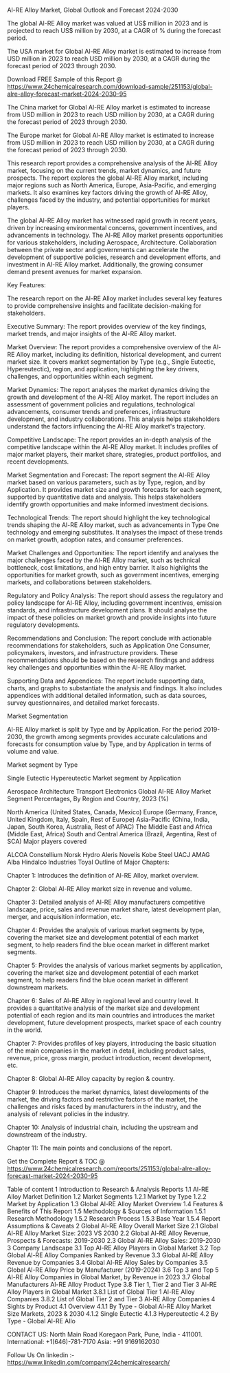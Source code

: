 Al-RE Alloy Market, Global Outlook and Forecast 2024-2030

The global Al-RE Alloy market was valued at US$ million in 2023 and is projected to reach US$ million by 2030, at a CAGR of % during the forecast period.

The USA market for Global Al-RE Alloy market is estimated to increase from USD million in 2023 to reach USD million by 2030, at a CAGR during the forecast period of 2023 through 2030.

Download FREE Sample of this Report @ https://www.24chemicalresearch.com/download-sample/251153/global-alre-alloy-forecast-market-2024-2030-95

The China market for Global Al-RE Alloy market is estimated to increase from USD million in 2023 to reach USD million by 2030, at a CAGR during the forecast period of 2023 through 2030.

The Europe market for Global Al-RE Alloy market is estimated to increase from USD million in 2023 to reach USD million by 2030, at a CAGR during the forecast period of 2023 through 2030.

This research report provides a comprehensive analysis of the Al-RE Alloy market, focusing on the current trends, market dynamics, and future prospects. The report explores the global Al-RE Alloy market, including major regions such as North America, Europe, Asia-Pacific, and emerging markets. It also examines key factors driving the growth of Al-RE Alloy, challenges faced by the industry, and potential opportunities for market players.

The global Al-RE Alloy market has witnessed rapid growth in recent years, driven by increasing environmental concerns, government incentives, and advancements in technology. The Al-RE Alloy market presents opportunities for various stakeholders, including Aerospace, Architecture. Collaboration between the private sector and governments can accelerate the development of supportive policies, research and development efforts, and investment in Al-RE Alloy market. Additionally, the growing consumer demand present avenues for market expansion.

Key Features:

The research report on the Al-RE Alloy market includes several key features to provide comprehensive insights and facilitate decision-making for stakeholders.

Executive Summary: The report provides overview of the key findings, market trends, and major insights of the Al-RE Alloy market.

Market Overview: The report provides a comprehensive overview of the Al-RE Alloy market, including its definition, historical development, and current market size. It covers market segmentation by Type (e.g., Single Eutectic, Hypereutectic), region, and application, highlighting the key drivers, challenges, and opportunities within each segment.

Market Dynamics: The report analyses the market dynamics driving the growth and development of the Al-RE Alloy market. The report includes an assessment of government policies and regulations, technological advancements, consumer trends and preferences, infrastructure development, and industry collaborations. This analysis helps stakeholders understand the factors influencing the Al-RE Alloy market's trajectory.

Competitive Landscape: The report provides an in-depth analysis of the competitive landscape within the Al-RE Alloy market. It includes profiles of major market players, their market share, strategies, product portfolios, and recent developments.

Market Segmentation and Forecast: The report segment the Al-RE Alloy market based on various parameters, such as by Type, region, and by Application. It provides market size and growth forecasts for each segment, supported by quantitative data and analysis. This helps stakeholders identify growth opportunities and make informed investment decisions.

Technological Trends: The report should highlight the key technological trends shaping the Al-RE Alloy market, such as advancements in Type One technology and emerging substitutes. It analyses the impact of these trends on market growth, adoption rates, and consumer preferences.

Market Challenges and Opportunities: The report identify and analyses the major challenges faced by the Al-RE Alloy market, such as technical bottleneck, cost limitations, and high entry barrier. It also highlights the opportunities for market growth, such as government incentives, emerging markets, and collaborations between stakeholders.

Regulatory and Policy Analysis: The report should assess the regulatory and policy landscape for Al-RE Alloy, including government incentives, emission standards, and infrastructure development plans. It should analyse the impact of these policies on market growth and provide insights into future regulatory developments.

Recommendations and Conclusion: The report conclude with actionable recommendations for stakeholders, such as Application One Consumer, policymakers, investors, and infrastructure providers. These recommendations should be based on the research findings and address key challenges and opportunities within the Al-RE Alloy market.

Supporting Data and Appendices: The report include supporting data, charts, and graphs to substantiate the analysis and findings. It also includes appendices with additional detailed information, such as data sources, survey questionnaires, and detailed market forecasts.

Market Segmentation

Al-RE Alloy market is split by Type and by Application. For the period 2019-2030, the growth among segments provides accurate calculations and forecasts for consumption value by Type, and by Application in terms of volume and value.

Market segment by Type

Single Eutectic
Hypereutectic
Market segment by Application

Aerospace
Architecture
Transport
Electronics
Global Al-RE Alloy Market Segment Percentages, By Region and Country, 2023 (%)

North America (United States, Canada, Mexico)
Europe (Germany, France, United Kingdom, Italy, Spain, Rest of Europe)
Asia-Pacific (China, India, Japan, South Korea, Australia, Rest of APAC)
The Middle East and Africa (Middle East, Africa)
South and Central America (Brazil, Argentina, Rest of SCA)
Major players covered

ALCOA
Constellium
Norsk Hydro
Aleris
Novelis
Kobe Steel
UACJ
AMAG
Alba
Hindalco Industries
Toyal
Outline of Major Chapters:

Chapter 1: Introduces the definition of Al-RE Alloy, market overview.

Chapter 2: Global Al-RE Alloy market size in revenue and volume.

Chapter 3: Detailed analysis of Al-RE Alloy manufacturers competitive landscape, price, sales and revenue market share, latest development plan, merger, and acquisition information, etc.

Chapter 4: Provides the analysis of various market segments by type, covering the market size and development potential of each market segment, to help readers find the blue ocean market in different market segments.

Chapter 5: Provides the analysis of various market segments by application, covering the market size and development potential of each market segment, to help readers find the blue ocean market in different downstream markets.

Chapter 6: Sales of Al-RE Alloy in regional level and country level. It provides a quantitative analysis of the market size and development potential of each region and its main countries and introduces the market development, future development prospects, market space of each country in the world.

Chapter 7: Provides profiles of key players, introducing the basic situation of the main companies in the market in detail, including product sales, revenue, price, gross margin, product introduction, recent development, etc.

Chapter 8: Global Al-RE Alloy capacity by region & country.

Chapter 9: Introduces the market dynamics, latest developments of the market, the driving factors and restrictive factors of the market, the challenges and risks faced by manufacturers in the industry, and the analysis of relevant policies in the industry.

Chapter 10: Analysis of industrial chain, including the upstream and downstream of the industry.

Chapter 11: The main points and conclusions of the report.

Get the Complete Report & TOC @ https://www.24chemicalresearch.com/reports/251153/global-alre-alloy-forecast-market-2024-2030-95

Table of content
1 Introduction to Research & Analysis Reports
1.1 Al-RE Alloy Market Definition
1.2 Market Segments
1.2.1 Market by Type
1.2.2 Market by Application
1.3 Global Al-RE Alloy Market Overview
1.4 Features & Benefits of This Report
1.5 Methodology & Sources of Information
1.5.1 Research Methodology
1.5.2 Research Process
1.5.3 Base Year
1.5.4 Report Assumptions & Caveats
2 Global Al-RE Alloy Overall Market Size
2.1 Global Al-RE Alloy Market Size: 2023 VS 2030
2.2 Global Al-RE Alloy Revenue, Prospects & Forecasts: 2019-2030
2.3 Global Al-RE Alloy Sales: 2019-2030
3 Company Landscape
3.1 Top Al-RE Alloy Players in Global Market
3.2 Top Global Al-RE Alloy Companies Ranked by Revenue
3.3 Global Al-RE Alloy Revenue by Companies
3.4 Global Al-RE Alloy Sales by Companies
3.5 Global Al-RE Alloy Price by Manufacturer (2019-2024)
3.6 Top 3 and Top 5 Al-RE Alloy Companies in Global Market, by Revenue in 2023
3.7 Global Manufacturers Al-RE Alloy Product Type
3.8 Tier 1, Tier 2 and Tier 3 Al-RE Alloy Players in Global Market
3.8.1 List of Global Tier 1 Al-RE Alloy Companies
3.8.2 List of Global Tier 2 and Tier 3 Al-RE Alloy Companies
4 Sights by Product
4.1 Overview
4.1.1 By Type - Global Al-RE Alloy Market Size Markets, 2023 & 2030
4.1.2 Single Eutectic
4.1.3 Hypereutectic
4.2 By Type - Global Al-RE Allo

CONTACT US:
North Main Road Koregaon Park, Pune, India - 411001.
International: +1(646)-781-7170
Asia: +91 9169162030

Follow Us On linkedin :- https://www.linkedin.com/company/24chemicalresearch/
